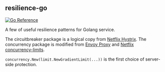 ## resilience-go

[![Go Reference](https://pkg.go.dev/badge/github.com/damnever/resilience-go.svg)](https://pkg.go.dev/github.com/damnever/resilience-go)

A few of useful resilience patterns for Golang service.

The circuitbreaker package is a logical copy from [Netflix Hystrix](https://github.com/Netflix/Hystrix/wiki/How-it-Works#CircuitBreaker).
The concurrency package is modified from [Envoy Proxy](https://www.envoyproxy.io/docs/envoy/latest/configuration/http/http_filters/adaptive_concurrency_filter) and [Netflix concurrency-limits](https://github.com/Netflix/concurrency-limits).

`concurrency.New(limit.NewGradientLimit(...))` is the first choice of server-side protection.
